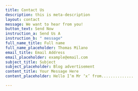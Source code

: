 ```yaml
---
title: Contact Us
description: this is meta-description
layout: contact
message: We want to hear from you!
button_text: Send Now
instruction_a: Send Us A
instruction_b: " message"
full_name_title: Full name
full_name_placeholder: Thomas Milano
email_title: Email Address
email_placeholder: example@email.com
subject_title: Subject
subject_placeholder: Blog advertisement
content_title: Your Message Here
content_placeholder: Hello I’m Mr ‘x’ from..............

---
```

